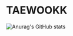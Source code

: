 # TAEWOOKK

![Anurag's GitHub stats](https://github-readme-stats.vercel.app/api?username=TAEWOOKK&show_icons=true&theme=radical)
